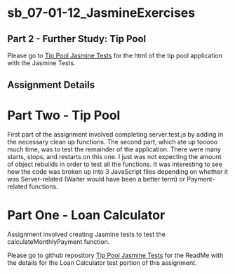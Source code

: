 # sb_07-01-12_JasmineExercises

## Part 2 - Further Study: Tip Pool

Please go to [Tip Pool Jasmine Tests](https://jimgeist.github.io/sb_07-01-12-2_JasmineExercises-TipPool/) for the html of the tip pool application with the Jasmine Tests.

## Assignment Details

# Part Two - Tip Pool
First part of the assignment involved completing server.test.js by adding in the necessary clean up functions. 
The second part, which ate up tooooo much time, was to test the remainder of the application. There were many starts, stops, and restarts on this one. I just was not expecting the amount of object rebuilds in order to test all the functions. It was interesting to see how the code was broken up into 3 JavaScript files depending on whether it was Server-related (Waiter would have been a better term) or Payment-related functions. 


# Part One - Loan Calculator
Assignment involved creating Jasmine tests to test the calculateMonthlyPayment function. 

Please go to github repository [Tip Pool Jasmine Tests](https://github.com/JimGeist/sb_07-01-12-1_JasmineExercises-LoanCalc/) for the ReadMe with the details for the Loan Calculator test portion of this assignment.
